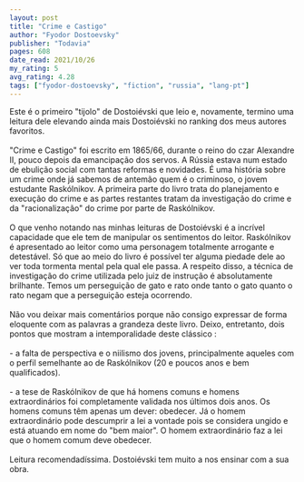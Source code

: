 ```yaml
---
layout: post
title: "Crime e Castigo"
author: "Fyodor Dostoevsky"
publisher: "Todavia"
pages: 608
date_read: 2021/10/26
my_rating: 5
avg_rating: 4.28
tags: ["fyodor-dostoevsky", "fiction", "russia", "lang-pt"]
---
```


Este é o primeiro "tijolo" de Dostoiévski que leio e, novamente, termino uma leitura dele elevando ainda mais Dostoiévski no ranking dos meus autores favoritos. <br/><br/>"Crime e Castigo" foi escrito em 1865/66, durante o reino do czar Alexandre II, pouco depois da emancipação dos servos. A Rússia estava num estado de ebulição social com tantas reformas e novidades. É uma história sobre um crime onde já sabemos de antemão quem é o criminoso, o jovem estudante Raskólnikov. A primeira parte do livro trata do planejamento e execução do crime e as partes restantes tratam da investigação do crime e da "racionalização" do crime por parte de Raskólnikov.<br/><br/>O que venho notando nas minhas leituras de Dostoiévski é a incrível capacidade que ele tem de manipular os sentimentos do leitor. Raskólnikov é apresentado ao leitor como uma personagem totalmente arrogante e detestável. Só que ao meio do livro é possível ter alguma piedade dele ao ver toda tormenta mental pela qual ele passa. A respeito disso, a técnica de investigação do crime utilizada pelo juiz de instrução é absolutamente brilhante. Temos um perseguição de gato e rato onde tanto o gato quanto o rato negam que a perseguição esteja ocorrendo. <br/><br/>Não vou deixar mais comentários porque não consigo expressar de forma eloquente com as palavras a grandeza deste livro. Deixo, entretanto, dois pontos que mostram a intemporalidade deste clássico :<br/><br/>- a falta de perspectiva e o niilismo dos jovens, principalmente aqueles com o perfil semelhante ao de Raskólnikov (20 e poucos anos e bem qualificados).<br/><br/>- a tese de Raskólnikov de que há homens comuns e homens extraordinários foi completamente validada nos últimos dois anos. Os homens comuns têm apenas um dever: obedecer. Já o homem extraordinário pode descumprir a lei a vontade pois se considera ungido e está atuando em nome do "bem maior". O homem extraordinário faz a lei que o homem comum deve obedecer. <br/><br/>Leitura recomendadíssima. Dostoiévski tem muito a nos ensinar com a sua obra.

